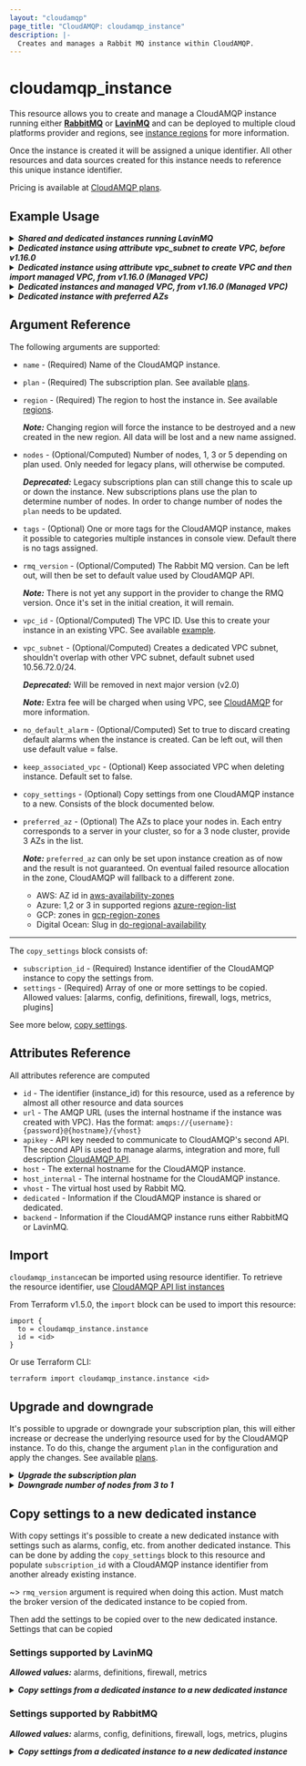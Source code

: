 ```yaml
---
layout: "cloudamqp"
page_title: "CloudAMQP: cloudamqp_instance"
description: |-
  Creates and manages a Rabbit MQ instance within CloudAMQP.
---
```


# cloudamqp_instance

This resource allows you to create and manage a CloudAMQP instance running either [**RabbitMQ**] or
[**LavinMQ**] and can be deployed to multiple cloud platforms provider and regions, see
[instance regions] for more information.

Once the instance is created it will be assigned a unique identifier. All other resources and data
sources created for this instance needs to reference this unique instance identifier.

Pricing is available at [CloudAMQP plans].

## Example Usage

<details>
  <summary>
    <b>
      <i>Shared and dedicated instances running LavinMQ</i>
    </b>
  </summary>

```hcl
# Minimum free lemming instance running LavinMQ
resource "cloudamqp_instance" "lemur_instance" {
  name    = "cloudamqp-free-instance-01"
  plan    = "lemming"
  region  = "amazon-web-services::us-west-1"
  tags    = ["lavinmq"]
}

# Minimum free lemur instance running RabbitMQ
resource "cloudamqp_instance" "lemming_instance" {
  name    = "cloudamqp-free-instance-02"
  plan    = "lemur"
  region  = "amazon-web-services::us-west-1"
  tags    = ["rabbitmq"]
}

# Dedicated penguin instance running LavinMQ
resource "cloudamqp_instance" "penguin_instance" {
  name    = "terraform-cloudamqp-instance-01"
  plan    = "penguin-1"
  region  = "amazon-web-services::us-west-1"
  tags    = ["lavinmq"]
}

# Dedicated bunny instance running RabbitMQ
resource "cloudamqp_instance" "bunny_instance" {
  name    = "terraform-cloudamqp-instance-02"
  plan    = "bunny-1"
  region  = "amazon-web-services::us-west-1"
  tags    = ["rabbitmq"]
}
```

</details>

<details>
  <summary>
    <b>
      <i>Dedicated instance using attribute vpc_subnet to create VPC, before v1.16.0</i>
    </b>
  </summary>

```hcl
resource "cloudamqp_instance" "instance" {
  name        = "terraform-cloudamqp-instance"
  plan        = "penguin-1"
  region      = "amazon-web-services::us-west-1"
  tags        = ["terraform"]
  vpc_subnet  = "10.56.72.0/24"
}
```

</details>

<details>
  <summary>
    <b>
      <i>
        Dedicated instance using attribute vpc_subnet to create VPC and then import managed VPC,
        from v1.16.0 (Managed VPC)
      </i>
    </b>
  </summary>

```hcl
# Dedicated instance that also creates VPC
resource "cloudamqp_instance" "instance_01" {
  name        = "terraform-cloudamqp-instance-01"
  plan        = "penguin-1"
  region      = "amazon-web-services::us-west-1"
  tags        = ["terraform"]
  vpc_subnet  = "10.56.72.0/24"
}
```

Once the instance and the VPC are created, the VPC can be imported as managed VPC and added to the
configuration file. Set attribute `vpc_id` to the managed VPC identifier. To keep the managed VPC
when deleting the instance, set attribute `keep_associated_vpc` to true. For more information see
guide [Managed VPC].

```hcl
# Imported managed VPC
resource "cloudamqp_vpc" "vpc" {
  name    = "<vpc-name>"
  region  = "amazon-web-services::us-east-1"
  subnet  = "10.56.72.0/24"
  tags    = []
}

# Add vpc_id and keep_associated_vpc attributes
resource "cloudamqp_instance" "instance_01" {
  name                = "terraform-cloudamqp-instance-01"
  plan                = "penguin-1"
  region              = "amazon-web-services::us-west-1"
  tags                = ["terraform"]
  vpc_id              = cloudamqp_vpc.vpc.id
  keep_associated_vpc = true
}
```

</details>

<details>
  <summary>
    <b>
      <i>Dedicated instances and managed VPC, from v1.16.0 (Managed VPC)</i>
    </b>
  </summary>

```hcl
# Managed VPC
resource "cloudamqp_vpc" "vpc" {
  name    = "<vpc-name>"
  region  = "amazon-web-services::us-east-1"
  subnet  = "10.56.72.0/24"
  tags    = []
}

# First instance added to managed VPC
resource "cloudamqp_instance" "instance_01" {
  name                = "terraform-cloudamqp-instance-01"
  plan                = "penguin-1"
  region              = "amazon-web-services::us-west-1"
  tags                = ["terraform"]
  vpc_id              = cloudamqp_vpc.vpc.id
  keep_associated_vpc = true
}

# Second instance added to managed VPC
resource "cloudamqp_instance" "instance_02" {
  name                = "terraform-cloudamqp-instance-02"
  plan                = "penguin-1"
  region              = "amazon-web-services::us-west-1"
  tags                = ["terraform"]
  vpc_id              = cloudamqp_vpc.vpc.id
  keep_associated_vpc = true
}
```

Set attribute `keep_associated_vpc` to true, will keep managed VPC when deleting the instances.

</details>

<details>
  <summary>
    <b>
      <i>Dedicated instance with preferred AZs</i>
    </b>
  </summary>

```hcl
resource "cloudamqp_instance" "instance" {
  name         = "terraform-cloudamqp-instance"
  plan         = "penguin-3"
  region       = "amazon-web-services::us-east-1"
  tags         = ["terraform"]
  preferred_az = ["use1-az1", "use1-az2", "use1-az3"]
}
```

</details>

## Argument Reference

The following arguments are supported:

* `name`    - (Required) Name of the CloudAMQP instance.
* `plan`    - (Required) The subscription plan. See available [plans].
* `region`  - (Required) The region to host the instance in. See available [regions].

  ***Note:*** Changing region will force the instance to be destroyed and a new created in the new
              region. All data will be lost and a new name assigned.

* `nodes`   - (Optional/Computed) Number of nodes, 1, 3 or 5 depending on plan used. Only needed for
              legacy plans, will otherwise be computed.

  ***Deprecated:*** Legacy subscriptions plan can still change this to scale up or down the instance.
                    New subscriptions plans use the plan to determine number of nodes. In order to
                    change number of nodes the `plan` needs to be updated.

* `tags`        - (Optional) One or more tags for the CloudAMQP instance, makes it possible to
                  categories multiple instances in console view. Default there is no tags assigned.
* `rmq_version` - (Optional/Computed) The Rabbit MQ version. Can be left out, will then be set to
                  default value used by CloudAMQP API.

  ***Note:*** There is not yet any support in the provider to change the RMQ version. Once it's set
              in the initial creation, it will remain.

* `vpc_id`      - (Optional/Computed) The VPC ID. Use this to create your instance in an existing
                  VPC. See available [example].
* `vpc_subnet`  - (Optional/Computed) Creates a dedicated VPC subnet, shouldn't overlap with other
                  VPC subnet, default subnet used 10.56.72.0/24.

  ***Deprecated:*** Will be removed in next major version (v2.0)

  ***Note:*** Extra fee will be charged when using VPC, see [CloudAMQP] for more information.

* `no_default_alarm`    - (Optional/Computed) Set to true to discard creating default alarms when
                          the instance is created. Can be left out, will then use default
                          value = false.
* `keep_associated_vpc` - (Optional) Keep associated VPC when deleting instance. Default set to
                          false.
* `copy_settings`       - (Optional) Copy settings from one CloudAMQP instance to a new. Consists of
                          the block documented below.
* `preferred_az`        - (Optional) The AZs to place your nodes in. Each entry corresponds to a server in your cluster, so for a 3 node cluster, provide 3 AZs in the list.

  ***Note:*** `preferred_az` can only be set upon instance creation as of now and the result is not guaranteed. On eventual failed resource allocation in the zone, CloudAMQP will fallback to a different zone.
  * AWS: AZ id in [aws-availability-zones]
  * Azure: 1,2 or 3 in supported regions [azure-region-list]
  * GCP: zones in [gcp-region-zones]
  * Digital Ocean: Slug in [do-regional-availability]

___

The `copy_settings` block consists of:

* `subscription_id` - (Required) Instance identifier of the CloudAMQP instance to copy the settings
                      from.
* `settings`        - (Required) Array of one or more settings to be copied. Allowed values:
                      [alarms, config, definitions, firewall, logs, metrics, plugins]

See more below, [copy settings].

## Attributes Reference

All attributes reference are computed

* `id`            - The identifier (instance_id) for this resource, used as a reference by almost
                    all other resource and data sources
* `url`           - The AMQP URL (uses the internal hostname if the instance was created with VPC).
                    Has the format: `amqps://{username}:{password}@{hostname}/{vhost}`
* `apikey`        - API key needed to communicate to CloudAMQP's second API. The second API is used
                    to manage alarms, integration and more, full description [CloudAMQP API].
* `host`          - The external hostname for the CloudAMQP instance.
* `host_internal` - The internal hostname for the CloudAMQP instance.
* `vhost`         - The virtual host used by Rabbit MQ.
* `dedicated`     - Information if the CloudAMQP instance is shared or dedicated.
* `backend`       - Information if the CloudAMQP instance runs either RabbitMQ or LavinMQ.

## Import

`cloudamqp_instance`can be imported using resource identifier. To retrieve the resource identifier,
use [CloudAMQP API list instances]

From Terraform v1.5.0, the `import` block can be used to import this resource:

```hcl
import {
  to = cloudamqp_instance.instance
  id = <id>
}
```

Or use Terraform CLI:

`terraform import cloudamqp_instance.instance <id>`

## Upgrade and downgrade

It's possible to upgrade or downgrade your subscription plan, this will either increase or decrease
the underlying resource used for by the CloudAMQP instance. To do this, change the argument `plan`
in the configuration and apply the changes. See available [plans].

<details>
  <summary>
    <b>
      <i>Upgrade the subscription plan</i>
    </b>
  </summary>

```hcl
# Initial CloudAMQP instance configuration
resource "cloudamqp_instance" "instance" {
  name    = "instance"
  plan    = "puffin-1"
  region  = "amazon-web-services::us-west-1"
  tags    = ["terraform"]
}

# Upgraded CloudAMQP instance configuration
resource "cloudamqp_instance" "instance" {
  name    = "instance"
  plan    = "penguin-1"
  region  = "amazon-web-services::us-west-1"
  tags    = ["terraform"]
}
```

</details>

<details>
  <summary>
    <b>
      <i>Downgrade number of nodes from 3 to 1</i>
    </b>
  </summary>

```hcl
# Initial CloudAMQP instance configuration
resource "cloudamqp_instance" "instance" {
  name    = "instance"
  plan    = "penguin-3"
  region  = "amazon-web-services::us-west-1"
  tags    = ["terraform"]
}

# Downgraded CloudAMQP instance configuration
resource "cloudamqp_instance" "instance" {
  name    = "instance"
  plan    = "penguin-1"
  region  = "amazon-web-services::us-west-1"
  tags    = ["terraform"]
}
```

</details>

## Copy settings to a new dedicated instance

With copy settings it's possible to create a new dedicated instance with settings such as alarms,
config, etc. from another dedicated instance. This can be done by adding the `copy_settings` block
to this resource and populate `subscription_id` with a CloudAMQP instance identifier from another
already existing instance.

~> `rmq_version` argument is required when doing this action. Must match the broker version of the
dedicated instance to be copied from.

Then add the settings to be copied over to the new dedicated instance. Settings that can be copied

### Settings supported by LavinMQ

***Allowed values:*** alarms, definitions, firewall, metrics

<details>
  <summary>
    <b>
      <i>Copy settings from a dedicated instance to a new dedicated instance</i>
    </b>
  </summary>

```hcl
resource "cloudamqp_instance" "penguin_instance" {
  name        = "terraform-cloudamqp-instance-01"
  plan        = "penguin-1"
  region      = "amazon-web-services::us-west-1"
  rmq_version = "2.2.0"
  tags        = ["terraform"]

  copy_settings {
    subscription_id = var.instance_id
    settings = ["alarms", "definitions", "firewall", "metrics"]
  }
}
```

</details>

### Settings supported by RabbitMQ

***Allowed values:*** alarms, config, definitions, firewall, logs, metrics, plugins

<details>
  <summary>
    <b>
      <i>Copy settings from a dedicated instance to a new dedicated instance</i>
    </b>
  </summary>

```hcl
resource "cloudamqp_instance" "bunny_instance" {
  name        = "terraform-cloudamqp-instance-02"
  plan        = "bunny-1"
  region      = "amazon-web-services::us-west-1"
  rmq_version = "3.12.2"
  tags        = ["terraform"]

  copy_settings {
    subscription_id = var.instance_id
    settings = ["alarms", "config", "definitions", "firewall", "logs", "metrics", "plugins"]
  }
}
```

</details>

[CloudAMQP]: https://cloudamqp.com
[CloudAMQP API]: https://docs.cloudamqp.com/cloudamqp_api.html
[CloudAMQP API list instances]: https://docs.cloudamqp.com/#list-instances
[CloudAMQP plans]: https://www.cloudamqp.com/plans.html
[copy settings]: #copy-settings-to-a-new-dedicated-instance
[example]: ../guides/info_vpc_existing.md
[regions]: ../guides/info_region.md
[**LavinMQ**]: https://lavinmq.com
[Managed VPC]: ../guides/info_managed_vpc#dedicated-instance-and-vpc_subnet
[plans]: ../guides/info_plan.md
[**RabbitMQ**]: https://www.rabbitmq.com
[instance regions]: ../guides/info_region.md
[aws-availability-zones]: https://docs.aws.amazon.com/global-infrastructure/latest/regions/aws-availability-zones.html
[azure-region-list]: https://learn.microsoft.com/en-us/azure/reliability/regions-list
[gcp-region-zones]: https://cloud.google.com/compute/docs/regions-zones#available
[do-regional-availability]: https://docs.digitalocean.com/platform/regional-availability/
